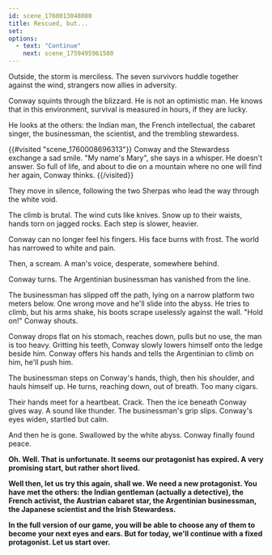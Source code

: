 ```yaml
---
id: scene_1760013048080
title: Rescued, but...
set:
options:
  - text: "Continue"
    next: scene_1759495961580
---
```


Outside, the storm is merciless.
The seven survivors huddle together against the wind, strangers now allies in adversity.

Conway squints through the blizzard.
He is not an optimistic man.
He knows that in this environment, survival is measured in hours, if they are lucky.

He looks at the others: the Indian man, the French intellectual, the cabaret singer, the businessman, the scientist, and the trembling stewardess.

{{#visited "scene_1760008696313"}}
Conway and the Stewardess exchange a sad smile.
"My name's Mary", she says in a whisper. 
He doesn't answer.
So full of life, and about to die on a mountain where no one will find her again, Conway thinks.
{{/visited}}

They move in silence, following the two Sherpas who lead the way through the white void.

The climb is brutal.
The wind cuts like knives.
Snow up to their waists, hands torn on jagged rocks.
Each step is slower, heavier.

Conway can no longer feel his fingers.
His face burns with frost.
The world has narrowed to white and pain.

Then, a scream.
A man's voice, desperate, somewhere behind.

Conway turns.
The Argentinian businessman has vanished from the line.

The businessman has slipped off the path, lying on a narrow platform two meters below. One wrong move and he'll slide into the abyss. He tries to climb, but his arms shake, his boots scrape uselessly against the wall.
"Hold on!" Conway shouts.

Conway drops flat on his stomach, reaches down, pulls but no use, the man is too heavy. Gritting his teeth, Conway slowly lowers himself onto the ledge beside him. 
Conway offers his hands and tells the Argentinian to climb on him, he'll push him. 

The businessman steps on Conway's hands, thigh, then his shoulder, and hauls himself up. He turns, reaching down, out of breath. Too many cigars.

Their hands meet for a heartbeat.
Crack.
Then the ice beneath Conway gives way.
A sound like thunder.
The businessman's grip slips.
Conway's eyes widen, startled but calm.

And then he is gone.
Swallowed by the white abyss. 
Conway finally found peace.


**Oh. Well. That is unfortunate.
It seems our protagonist has expired.
A very promising start, but rather short lived.**

**Well then, let us try this again, shall we.
We need a new protagonist.
You have met the others:
the Indian gentleman (actually a detective), the French activist, the Austrian cabaret star, the Argentinian businessman, the Japanese scientist and the Irish Stewardess.**

**In the full version of our game, you will be able to choose any of them to become your next eyes and ears. But for today, we'll continue with a fixed protagonist.
Let us start over.**
